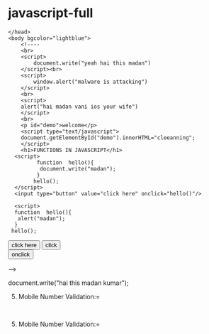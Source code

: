# javascript-full

<!DOCTYPE html>
<html>
    <head>
     <title>javascript syntax</title>
  
    </head>
    <body bgcolor="lightblue">
        <!----
        <br>
        <script>
            document.write("yeah hai this madan")
        </script><br>
        <script>
            window.alert("malware is attacking")
        </script>
        <br>
        <script>
        alert("hai madan vani ios your wife")
        </script>
        <br>
        <p id="demo">welcome</p>
        <script type="text/javascript"> 
        document.getElementById("demo").innerHTML="cleeanning"; 
        </script>
        <h1>FUNCTIONS IN JAVASCRIPT</h1>
      <script>
             function  hello(){
              document.write("madan"); 
             }
            hello();
      </script>
      <input type="button" value="click here" onclick="hello()"/>
     
      <script>
      function  hello(){
       alert("madan"); 
      }
     hello();
</script>
<input type="button" value="click here" onclick="hello()"/>


<script>
    function multiply(number){
     alert(3*2*6);
    }
</script>
   <input type="button" value="click" onclick="multiply()"/>
   <br>
    
<script>
    function madan(number){
        alert(number*number*number);

    }
</script>
<input type="button" value="onclick" onclick="madan(3)"  />


<script>
    function multiply(number){
        return number*number*number; 
    }
</script> 
<script>
    alert(multiply(2))
</script>
-->
<!---
<h1>VARIABLESN IN JAVASCRIPT</h1>

<script>
    var x=20;
    document.write(x);
</script>


    local variable
    
    
    <script>
    function add(){
        var x=2;
       document.write("value of x is "+ x);
      
    } 
    add(); 
</script>    -->

<!---
             
global VARIABLES

<script>
    var x=20;
    function madan(){
        document.write(x)
    }
    madan();
    document.write(x)
</script>
-->


<!-- 
    DATA TYPES ARE 5 TYPES:=
    1.Number Datatype
    2.String Datatype
    3.Boolean Datatype
    4.Regular Datatype
    5.Array

  1.Number Datatype:=

  <script>
    var x=225;
    document.write(x);
  </script>

  1.A.  floating pont(called as number)
    <script>
        var z=23.5;
        document.write(z);
    </script>


2. String Datatype:=
<script>
  var name="madan";
  document.write(name);

</script>

3.Boolean Datatype:=

<script>
    
  var madan=true;
    document.write(madan);
</script>

4.Regular Datatype:= its for adding subtracting multipication division
<script>
    var x=37;
    var y=15;
    var z=252;
    var a=x+y+z;
    document.write(a)
</script>



5.Array:= similar datatype or one or more values stored in data is used by Array datatype

  there are 3 types of arrays:=

  1. By Aray Literal

  2. Array Directly (New Keyboard)

  3. Array Constructor


1. By Aray Literal

<script>
    var friends=["madan" ,"kumar", "parchuri"];
    for(i=0; i<friends.length; i++){
        document.write(friends[i]+"<br>");
    }
</script>

2. Array Directly (New Keyboard):=
<br>
<script>
    var i=0;
    var friendss=new Array();
    friendss[0]="parchurui";
    friendss[1]="madan";
    friendss[2]="kumar";
    friendss[3]="gowd";
    // for printing data we are usings for loop or while loop  currrently we are using while loop
    while(i<friendss.length){
        document.write(friendss[i]+"<br>");
        i++;
    }
</script>

**important in angular*** 
3. Array Constructor:=

<script>
var emply=new Array("parchuri","madan","kumar");
  for(i=0; i<emply.length; i++){
      document.write(emply[i]+"<br>");
  }
</script>
-->

<!---
Objects:= different types of datatype or one or more values stored in data is used by Array datatype

  there are 3 types of Objects(entity):=

  1. By Objects Literal

  2. Objects Directly (New Keyboard)

  3. Objects Constructor

1st Way:=
  <script>
      var fri1={
          srno:100, name:"madan", class:10
      }
      
     document.write(fri1.srno+" "+fri1.name+" "+fri1.class)
  </script>

  2nd Way:=
  <script>
      var emp=new Object();
      emp.id=222;
      emp.name="madan";
      emp.salary=2500;
      document.write(emp.id+" "+emp.name+" "+emp.salary);
  </script>


<script>

    function student(srno,name,address,branch){
      this.srno=srno;
      this.name=name;
      this.address=address;
      this.branch=branch;
    }
    var stu1=new student(10,"madan","ippagunta","mech")
    document.write(stu1.srno+" "+stu1.name+" "+stu1.address+" "+stu1.branch)
</script>
=-->


<!----
how to identify datatypes:=
<script>
  var x=52;
  document.write(typeof(x))
    
</script>

<script>
    var x="20"; // striog data type
    function name(){
     document.write(typeof(x))
    }
    document.write(typeof(x))
    name()
</script>

<script>
    var x=52.2; // number
    document.write(typeof(x))
      
  </script>


<script>
    var x=true;  //boolean data type
    document.write(typeof(x))
      
  </script>

<script>
    var x=52;
    var y=35;  // regular Datatype 
    var z=51;
    var a=x+y+z;
    document.write(typeof(x))
      
  </script>

  this are all datatypes
--->

<!---
 Types of OPERATORS:=

 1. Arithematic Operators ( +, -, *, /, %, ++, -- )

 2. Assignment Operators  ( =, +=, -=, *=, /=, %= )

 3. Comparison/Relational Operators ( ==, !=, <, <=, >, >=)

 4. Bitwise Operators     ( &, |, ^, ~, <<, >>, >>>)

 5. Logical Operators     ( &&, ||, !)

 6. Special operators     ( ?:, ,, delete, in, instanceof, new, typeof, void, yield)
  

   
1. Arithematic Operators:= by using this we can add + or sub - or mult * or division / or percentage %  or (increment operator ==> ++) or (decrement operator ==> --)
<script>
    var x=52;
    var y=10;
    document.write(x+y);
    document.write(x-y);
    document.write(x*y);
    document.write(x/y);
    document.write(x%y);
    // increment operators:=  this is for adding 1+1+1 example 52 means (x++) ok after this again (x++) means 53  52,53 adding one numberb to it
    document.write(x++) // post increment  in this adding one + one 52
    document.write(x++)  // 53
    document.write(++x) // pre  increment  automatic value increase fromm52 to 53 directely
</script

    <script>
        var x=52;
       // decrement operators:=  this is for adding 1-1-1 example 52 means (x--) ok after this again (x--) means 51  50,49 subtracting one numberb to it
       document.write(x--) // post decrement  in this subtracting one - one 52
       document.write(x--)// 51
      //***important subtracting***//
       document.write(--x) // pre  decrement  automatic value decrease fromm52 to 51 directely

    
  </script>
-->
<!--
2.Assignment Operators:= ( =, +=, -=, *=, /=, %= )
var x=50
// (x=24);
// += (x=x+20)
// -= (x=x-20)
// *= (x=x*20)
// /= (x=x/20)
// %= (x=x%10)


<script>
    var x=37;
    document.write(x)
</script><br>

 <script>
     var x=37;
     x+=13;

     document.write(x)
 </script><br>
 
 
 <script>
    var x=37;
    x-=30;
    
    document.write(x)
</script><br>

<script>
    var x=37;
    x*=13;
    
    document.write(x)
</script><br>


<script>
    var x=37;
    x/=13;
    
    document.write(x)
</script><br>


<script>
    var x=37;
    x%=13;
    
    document.write(x)
</script><br>
  this aree called as Assignment Operators

-->
 
  <!----
// CONDITION BASED OPERATORS (3,4,5)

3. Comparison/Relational Operators ( ==, !=, <, <=, >, >=)
 <script>
     var x=20;
     var y=20;
     var z=x+y;
     if(x==y){
         document.write(true);
     }
     else{
       document.write(false);
     }
 </script><br>


<script>
    var x=20;
    var y=20;
    var z=x+y;
    if(x!=y){
        document.write(true);
    }
    else{
      document.write(false);
    }
</script><br>

<script>
    var x=20;
    var y=28;
    var z=x+y;
    if(x<y){
        document.write(true);
    }
    else{
      document.write(false);
    }
</script><br>

<script>
    var x=20;
    var y=20;
    var z=x+y;
    if(x>y){
        document.write(true);
    }
    else{
      document.write(false);
    }
</script><br>

<script>
    var x=20;
    var y=20;
    var z=x+y;
    if(x>=y){
        document.write(true);
    }
    else{
      document.write(false);
    }
</script><br>

<script>
    var x=20;
    var y=20;
    var z=x+y;
    if(x<=y){
        document.write(true);
    }
    else{
      document.write(false);
    }
</script>



4. Bitwise Operators     ( &, |, ^, ~, <<, >>, >>>)
<script>
    var x=25;
    var y=4;
    var z=54;
    if(y>x & y>z){
        document.write("hai this madan");
    }
    else if(x>z & y>z){
        documen.write("hello failure");
    }
    else{
        document.write("haiu");
    }
</script><br>

<script>
var x=25;
var y=455 ;
var z=54;
if(y>x | y>z){
    document.write("hai this madan");
}
else if(x>z | y>z){
    documen.write("hello failure");
}
else{
    document.write("haiu");
}
</script><br>

<script>
    var names="madan";
    var name="kumar";
    var namez="parchuri";
    if(name=="kumar" ^ namez=="parchuri"){
        document.write("hai this mada");
    }
   
    </script><br>




5. Logical Operators     ( &&, ||, !):==

<script>
    var names="madan";
    var name="kumar";        // it checks first if condition and gives answer without checking another if conditiom
    var namez="parchuri";
    if(name=="kumar" && namez=="parchuri"){
        document.write("hai this mada");
    }
   
    </script><br>


<script>
    var names="madan";
    var name="kumar";            // it checks first if condition and gives answer without checking another if conditiom
    var namez="parchuri";
    var namez="parchuri";
    if(name=="kumar" || namez=="parchuri"){
        document.write("hai this mada");
    }
   
    </script><br>

<script>
    var names="madan";
    var name="kumar";
    var namez="parchuri";
    if(name=="kumar" && || namez=="parchuri"){
        document.write("hai this mada");
    }
   
    </script><br>



6. Special operators     ( ?:, ,, delete, in, instanceof, new, typeof, void, yield)
  
-->


<!--
// if-else condition or statement in JAVASCRIPT:==
 <script>
     var x=50;
     if(x>60){
         document.write("x value is greatherthan 10");
     }
     else{
         document.write("you have error")
     }
 </script><br>


// if-else-if condition or statement in JAVASCRIPT:== two or more conditions
<script>
    var marks=50;
    if(marks>60){
        document.write("x value is greatherthan 10");
    }
    else if(marks>45){
        document.write("you got 45")
    }
    else if(marks>25){
     document.write("x is value of madan")   
    }
    else{
        document.write("fail")
    }
</script>
-->

<!--
// Loops in JAVASCRIPT:=
  
they are three types:=

1. for loop

2. while loop

3. do-while loop


1.for loop:=for(){} :== is called syntax
  <script> //in () in this pass paranthesis 
  // using parameters i as 
      for(i=0; i<=5; i++){ //i=0 checks that i<=5 and print "hello" after that it count as one and i++ means(i+1); in then same way again it checks and reverts back as "hello" and i++(i+3); in then same way again it checks and reverts back as "hello" and i++(i+3); in then same way again it checks and reverts back as "hello" and i++(i+4); in then same way again it checks and reverts back as "hello" and i++(i+5); in then same way again it checks and reverts back as "hello" and i++(i+6) here it stops because 6 is greater than 5 so printing "hell will stopped hereo";

  document.write("hello <br>")
      }
  </script>

// tables in javascript using for loop<br>
  <script>
      for(i=1; i<=10; i++){
          document.write(2*i+"<br>"); 
      }
  </script>


<script>
    for(i=1; i<=10; i++){
  document.write("2x" +i+"="+ 2*i+"<br>")
    };
   for(i=1;i<=10; i++){
      document.write("20x"+i+"="+20*i+"<br>")
  }
</script>



2. while loop:= for this using we have to create variable
<script>
    var i=20;
    while(i<=50){
        document.write(i+'<br>')
        i=i+2; //or i++;
    }
</script>

3. do-while loop:=
<script>
    var i=20;
    do{
        document.write(i+"<br>");
        i=i+2;// or i++
    }
    while(i<=50);
</script><br>

<script>
    var i=51;  // in this you can show if condition is not satisified then it shows starting variable i=51; as 51in browser
    do{
        document.write(i+"<br>");
        i=i+2;// or i++
    }
    while(i<=50);
</script>

-->


<!--
//Switch conditon or Statement in JAVASCRIPT::=
<script>
    var marks=45;
   switch(true){
       case marks>90 : result="A Grade";
        break;
       case marks>75 : result="B Grade";
       break;
       case marks>60 : result="C Grade";
       break; 
       case marks>60 : result="C Grade";
       break; 
       case marks>50 : result="C Grade";
       break; 
       default : result="fail";
    
   }
   document.write(result);

</script>

-->
<!---
To Display Date and Time object in JAVASCRIPT:=
<script>
var today=new Date();
document.write(today)

</script>

//only Date year month seperately
<script>
var today=new Date();
var day=today.getDate();
var month=today.getMonth()+1;
var year=today.getFullYear();
document.write(day+"/"+month+"/"+year)
</script>;

//to call hours:=
<script>
    var today=new Date();
    var time=today.getHours();
    var mints=today.getMinutes();
    var sec=today.getSeconds();
    document.write(time+":"+mints+":"+sec)
</script>

//how to display present running time without refreshing broswer:=
<h1 id="madan"></h1>
<script>
function getTime(){
    var today=new Date();
    var h=today.getHours();
    var m=today.getMinutes();
    var s=today.getSeconds();
    document.getElementById("madan").innerHTML=h+":"+m+":"+s //by calling innerHTML we canm call correct time by calling it id usung html cocept
    setInterval("getTime()",1000);
        

}
getTime();
</script>
--->
<!----
strings objects in JAVASCRIPT:=
<script>
    var x="madan";  // its called concatnation method
    var y="hai ";
    document.write(y+" "+x)
</script>

<script>
    var x=new String("parchuri madan"); //to display words in letter as mention in number
    document.write(x.charAt(3));
    document.write(x.indexOf("madan")); // to identify position of word as number
    document.write(x.toLowerCase());// to print words in lower case
    document.write(x.toUpperCase()); // to print words in upper case
    document.write(x.slice(2,6));// to show words in between 2,6
</script>
--->
<!----
Maths objects in JAVASCRIPT:=
<script>
    var x=25;
    var y=35;
    document.write(Math.sqrt(x));//to find square root
   document.write(Math.random());// to find random numbers
   document.write(Math.pow(2,6));// to display power
   document.write(Math.abs(x));// to display absolute number
   
   </script>
   //to show round numbers for 4.5 as 5
   <script>
       var x=15.5;
       document.write(Math.floor(x));// floor method
       document.write(Math.ceil(x));// to display 1 to right side of point(.)
       document.write(Math.round(x));// to display round figure as 16 if its above (.5) if its below then (0.4) then it shows 15 only

   </script>
--->

<!----
//Browser object model (BOM):=

there are 6 types:=

1.  window object (alert,confirm,prompt,open,close,size,interval,timeout)

2. history object(back,forward)

3. Navigator Object (appName,appVersion,appCodeName,cookieEnabled,usreAgent,language,platform,product,javaEnabled)

4. Screen Object (width,height,colorDepth & pixelDepth)

5. Location Object (href, hostname, pathname, protocol(http.https), assign)

6. Cookies


1. window object (alert,confirm,prompt,open,close,size,interval,timeout):=
<script>
    window.alert("hello")
</script>
<script>
window.confirm("you are having error and virous")
</script>
<script>

 var    x=window.prompt("who are you?");
 document.write(x);// to display name which is written in box
</script>
<script>
    open("http://www.google.com")// to open google
</script>
<center>
<script>
    function google(){
        open("http://www.google.com");
    }
</script>
    <input type="button" value="gooogle"
      onclick="google()"/>
</center>


    <script>
        close();// to close browser
    </script>

<script>//size:=
    var w=window.innerWidth;// to didplay broswer width and height
    var h=window.innerHeight;
    document.write(w+" "+h)
</script>
//note:= you can use 1000 or mor if you required
<script>
    function myFunction(){
        alert("hello");

    }
    setInterval(myFunction,1000) //1000=1sec
</script>

<script>
    function myfunction(){
        alert("you are time is over");// to show message only its dnt repeat process

    }
    setTimeout(myfunction,1000);
</script>

\\end of window object


2. history object(back,forward):=//to display history of the browser

<script>
 function goback(){
    history.back();
 }   

</script>
<input type="button" value="back"  onclick="goback();" />

<script>
function gofor(){
    history.forward();
}
</script>
<input type="button" value="forward" onclick="gofor()" />


3.Navigator object (appName,appVersion,appCodeName,cookieEnabled,usreAgent,language,platform,product,javaEnabled):=
<script>
    document.write(navigator.appName);
</script>
<script>
    document.write(navigator.appVersion);
</script>
<script>
    document.write(navigator.appCodeName);
</script>
<script>
    document.write(navigator.cookieEnabled);
</script>
<script>
    document.write(navigator.userAgent)
</script>
<script>
    document.write(navigator.language)
</script>
<script>
    document.write(navigator.platform)
</script>
<script>
    document.write(navigator.product)
</script>
<script>
    document.write(navigator.javaEnabled())// javaEnabled is method
</script>


4. Screen object   (width,height,colorDepth & pixelDepth):=
//Width:=
<script>
    document.write(screen.width+"<br>");
    var w=window.innerWidth;
    document.write(w)
</script>

//Height:=
<script>
    document.write(screen.height+"<br>");
    var w=window.innerHeight;
    document.write(w)
</script>

//Color-depth:=
<script>
    document.write(screen.colorDepth);// instead of colorDepth we can also use pixelDepth

</script>



5.Location Object (href, hostname, pathname, protocol(http.https), assign):=

<script>
    document.write(location.href);
</script>

<script>
    document.write(location.hostname);
</script>

<script>
    document.write(location.pathname); 
</script>

<script>
    document.write(location.protocol); // there are two types of protocols:=
                                       //they are:=
                                             //    1. http
                                             //    2. https(secure)
</script>

<script>
    document.write(location.assign("http://www.google.com"));// assign() is a method from one website to another website
</script>


6.Cookies :=

--->

<!----
DOM (Document Object Model):=
                
                 With the help of DOM we can add dynamic xontent to our web page. Update the content, structure & style 
3 Methods

they are:=

1. write();

2. getElementById();

3.getElementByName();

1. write():=
<script>
    document.write("hello");
</script>

2. getElementById():=
<script>
    function getcube(){
        var num=document.getElementById("number").value;
        alert("this is cube"+num*num*num);
    }
</script>
  <form>
      Enter NUm: <input type="text" id="number">\
      <br/>
      <input type="button" value="Find cube" onclick="getcube()" />
  </form> 


3.getElementByName:=

<script>
    function printvalue(){
        var name1=document.form1.username.value;
        alert("welcome"+name1)
      
    }
</script>
  <form name="form1">
      Enter Name: <input type="text" name="username" >\
      <br/>
      <input type="button" value="print" onclick="printvalue()" />
  </form> 

DOM Properties:=

there are 3 types of properties:=

1. Changing Content

2. Changing Value

3. Changing Style


1. Changing Content:=

<p id="p1">Hello madan kumar</p>

<script>
  document.getElementById("p1").innerHTML="hai this madan kumar"
</script>

2. Changing Value:=

<img id="myimage" src="C:\Users\LEGION\OneDrive\Pictures\teddy bear.jpg">

<script>
  document.getElementById("myimage").src="C:\Users\LEGION\OneDrive\Desktop\unnamed.jpg";
</script>


3.Changing style:=

<p id="p2">Hello parchiri madan kumar</p>
<script>
    document.getElementById("p2").style.color="yellow";// changing color.
</script>
-->
        

        
  document.write("hai this madan kumar");


<!----
        <br>
        <script>
            document.write("yeah hai this madan")
        </script><br>
        <script>
            window.alert("malware is attacking")
        </script>
        <br>
        <script>
        alert("hai madan vani ios your wife")
        </script>
        <br>
        <p id="demo">welcome</p>
        <script type="text/javascript"> 
        document.getElementById("demo").innerHTML="cleeanning"; 
        </script>
        <h1>FUNCTIONS IN JAVASCRIPT</h1>
      <script>
             function  hello(){
              document.write("madan"); 
             }
            hello();
      </script>
      <input type="button" value="click here" onclick="hello()"/>
     
      <script>
      function  hello(){
       alert("madan"); 
      }
     hello();
</script>
<input type="button" value="click here" onclick="hello()"/>


<script>
    function multiply(number){
     alert(3*2*6);
    }
</script>
   <input type="button" value="click" onclick="multiply()"/>
   <br>
    
<script>
    function madan(number){
        alert(number*number*number);

    }
</script>
<input type="button" value="onclick" onclick="madan(3)"  />


<script>
    function multiply(number){
        return number*number*number; 
    }
</script> 
<script>
    alert(multiply(2))
</script>
-->
<!---
<h1>VARIABLESN IN JAVASCRIPT</h1>

<script>
    var x=20;
    document.write(x);
</script>


    local variable
    
    
    <script>
    function add(){
        var x=2;
       document.write("value of x is "+ x);
      
    } 
    add(); 
</script>    -->

<!---
             
global VARIABLES

<script>
    var x=20;
    function madan(){
        document.write(x)
    }
    madan();
    document.write(x)
</script>
-->


<!-- 
    DATA TYPES ARE 5 TYPES:=
    1.Number Datatype
    2.String Datatype
    3.Boolean Datatype
    4.Regular Datatype
    5.Array

  1.Number Datatype:=

  <script>
    var x=225;
    document.write(x);
  </script>

  1.A.  floating pont(called as number)
    <script>
        var z=23.5;
        document.write(z);
    </script>


2. String Datatype:=
<script>
  var name="madan";
  document.write(name);

</script>

3.Boolean Datatype:=

<script>
    
  var madan=true;
    document.write(madan);
</script>

4.Regular Datatype:= its for adding subtracting multipication division
<script>
    var x=37;
    var y=15;
    var z=252;
    var a=x+y+z;
    document.write(a)
</script>



5.Array:= similar datatype or one or more values stored in data is used by Array datatype

  there are 3 types of arrays:=

  1. By Aray Literal

  2. Array Directly (New Keyboard)

  3. Array Constructor


1. By Aray Literal

<script>
    var friends=["madan" ,"kumar", "parchuri"];
    for(i=0; i<friends.length; i++){
        document.write(friends[i]+"<br>");
    }
</script>

2. Array Directly (New Keyboard):=
<br>
<script>
    var i=0;
    var friendss=new Array();
    friendss[0]="parchurui";
    friendss[1]="madan";
    friendss[2]="kumar";
    friendss[3]="gowd";
    // for printing data we are usings for loop or while loop  currrently we are using while loop
    while(i<friendss.length){
        document.write(friendss[i]+"<br>");
        i++;
    }
</script>

**important in angular*** 
3. Array Constructor:=

<script>
var emply=new Array("parchuri","madan","kumar");
  for(i=0; i<emply.length; i++){
      document.write(emply[i]+"<br>");
  }
</script>
-->

<!---
Objects:= different types of datatype or one or more values stored in data is used by Array datatype

  there are 3 types of Objects(entity):=

  1. By Objects Literal

  2. Objects Directly (New Keyboard)

  3. Objects Constructor

1st Way:=
  <script>
      var fri1={
          srno:100, name:"madan", class:10
      }
      
     document.write(fri1.srno+" "+fri1.name+" "+fri1.class)
  </script>

  2nd Way:=
  <script>
      var emp=new Object();
      emp.id=222;
      emp.name="madan";
      emp.salary=2500;
      document.write(emp.id+" "+emp.name+" "+emp.salary);
  </script>


<script>

    function student(srno,name,address,branch){
      this.srno=srno;
      this.name=name;
      this.address=address;
      this.branch=branch;
    }
    var stu1=new student(10,"madan","ippagunta","mech")
    document.write(stu1.srno+" "+stu1.name+" "+stu1.address+" "+stu1.branch)
</script>
=-->


<!----
how to identify datatypes:=
<script>
  var x=52;
  document.write(typeof(x))
    
</script>

<script>
    var x="20"; // striog data type
    function name(){
     document.write(typeof(x))
    }
    document.write(typeof(x))
    name()
</script>

<script>
    var x=52.2; // number
    document.write(typeof(x))
      
  </script>


<script>
    var x=true;  //boolean data type
    document.write(typeof(x))
      
  </script>

<script>
    var x=52;
    var y=35;  // regular Datatype 
    var z=51;
    var a=x+y+z;
    document.write(typeof(x))
      
  </script>

  this are all datatypes
--->

<!---
 Types of OPERATORS:=

 1. Arithematic Operators ( +, -, *, /, %, ++, -- )

 2. Assignment Operators  ( =, +=, -=, *=, /=, %= )

 3. Comparison/Relational Operators ( ==, !=, <, <=, >, >=)

 4. Bitwise Operators     ( &, |, ^, ~, <<, >>, >>>)

 5. Logical Operators     ( &&, ||, !)

 6. Special operators     ( ?:, ,, delete, in, instanceof, new, typeof, void, yield)
  

   
1. Arithematic Operators:= by using this we can add + or sub - or mult * or division / or percentage %  or (increment operator ==> ++) or (decrement operator ==> --)
<script>
    var x=52;
    var y=10;
    document.write(x+y);
    document.write(x-y);
    document.write(x*y);
    document.write(x/y);
    document.write(x%y);
    // increment operators:=  this is for adding 1+1+1 example 52 means (x++) ok after this again (x++) means 53  52,53 adding one numberb to it
    document.write(x++) // post increment  in this adding one + one 52
    document.write(x++)  // 53
    document.write(++x) // pre  increment  automatic value increase fromm52 to 53 directely
</script

    <script>
        var x=52;
       // decrement operators:=  this is for adding 1-1-1 example 52 means (x--) ok after this again (x--) means 51  50,49 subtracting one numberb to it
       document.write(x--) // post decrement  in this subtracting one - one 52
       document.write(x--)// 51
      //***important subtracting***//
       document.write(--x) // pre  decrement  automatic value decrease fromm52 to 51 directely

    
  </script>
-->
<!--
2.Assignment Operators:= ( =, +=, -=, *=, /=, %= )
var x=50
// (x=24);
// += (x=x+20)
// -= (x=x-20)
// *= (x=x*20)
// /= (x=x/20)
// %= (x=x%10)


<script>
    var x=37;
    document.write(x)
</script><br>

 <script>
     var x=37;
     x+=13;

     document.write(x)
 </script><br>
 
 
 <script>
    var x=37;
    x-=30;
    
    document.write(x)
</script><br>

<script>
    var x=37;
    x*=13;
    
    document.write(x)
</script><br>


<script>
    var x=37;
    x/=13;
    
    document.write(x)
</script><br>


<script>
    var x=37;
    x%=13;
    
    document.write(x)
</script><br>
  this aree called as Assignment Operators

-->
 
  <!----
// CONDITION BASED OPERATORS (3,4,5)

3. Comparison/Relational Operators ( ==, !=, <, <=, >, >=)
 <script>
     var x=20;
     var y=20;
     var z=x+y;
     if(x==y){
         document.write(true);
     }
     else{
       document.write(false);
     }
 </script><br>


<script>
    var x=20;
    var y=20;
    var z=x+y;
    if(x!=y){
        document.write(true);
    }
    else{
      document.write(false);
    }
</script><br>

<script>
    var x=20;
    var y=28;
    var z=x+y;
    if(x<y){
        document.write(true);
    }
    else{
      document.write(false);
    }
</script><br>

<script>
    var x=20;
    var y=20;
    var z=x+y;
    if(x>y){
        document.write(true);
    }
    else{
      document.write(false);
    }
</script><br>

<script>
    var x=20;
    var y=20;
    var z=x+y;
    if(x>=y){
        document.write(true);
    }
    else{
      document.write(false);
    }
</script><br>

<script>
    var x=20;
    var y=20;
    var z=x+y;
    if(x<=y){
        document.write(true);
    }
    else{
      document.write(false);
    }
</script>



4. Bitwise Operators     ( &, |, ^, ~, <<, >>, >>>)
<script>
    var x=25;
    var y=4;
    var z=54;
    if(y>x & y>z){
        document.write("hai this madan");
    }
    else if(x>z & y>z){
        documen.write("hello failure");
    }
    else{
        document.write("haiu");
    }
</script><br>

<script>
var x=25;
var y=455 ;
var z=54;
if(y>x | y>z){
    document.write("hai this madan");
}
else if(x>z | y>z){
    documen.write("hello failure");
}
else{
    document.write("haiu");
}
</script><br>

<script>
    var names="madan";
    var name="kumar";
    var namez="parchuri";
    if(name=="kumar" ^ namez=="parchuri"){
        document.write("hai this mada");
    }
   
    </script><br>




5. Logical Operators     ( &&, ||, !):==

<script>
    var names="madan";
    var name="kumar";        // it checks first if condition and gives answer without checking another if conditiom
    var namez="parchuri";
    if(name=="kumar" && namez=="parchuri"){
        document.write("hai this mada");
    }
   
    </script><br>


<script>
    var names="madan";
    var name="kumar";            // it checks first if condition and gives answer without checking another if conditiom
    var namez="parchuri";
    var namez="parchuri";
    if(name=="kumar" || namez=="parchuri"){
        document.write("hai this mada");
    }
   
    </script><br>

<script>
    var names="madan";
    var name="kumar";
    var namez="parchuri";
    if(name=="kumar" && || namez=="parchuri"){
        document.write("hai this mada");
    }
   
    </script><br>



6. Special operators     ( ?:, ,, delete, in, instanceof, new, typeof, void, yield)
  
-->


<!--
// if-else condition or statement in JAVASCRIPT:==
 <script>
     var x=50;
     if(x>60){
         document.write("x value is greatherthan 10");
     }
     else{
         document.write("you have error")
     }
 </script><br>


// if-else-if condition or statement in JAVASCRIPT:== two or more conditions
<script>
    var marks=50;
    if(marks>60){
        document.write("x value is greatherthan 10");
    }
    else if(marks>45){
        document.write("you got 45")
    }
    else if(marks>25){
     document.write("x is value of madan")   
    }
    else{
        document.write("fail")
    }
</script>
-->

<!--
// Loops in JAVASCRIPT:=
  
they are three types:=

1. for loop

2. while loop

3. do-while loop


1.for loop:=for(){} :== is called syntax
  <script> //in () in this pass paranthesis 
  // using parameters i as 
      for(i=0; i<=5; i++){ //i=0 checks that i<=5 and print "hello" after that it count as one and i++ means(i+1); in then same way again it checks and reverts back as "hello" and i++(i+3); in then same way again it checks and reverts back as "hello" and i++(i+3); in then same way again it checks and reverts back as "hello" and i++(i+4); in then same way again it checks and reverts back as "hello" and i++(i+5); in then same way again it checks and reverts back as "hello" and i++(i+6) here it stops because 6 is greater than 5 so printing "hell will stopped hereo";

  document.write("hello <br>")
      }
  </script>

// tables in javascript using for loop<br>
  <script>
      for(i=1; i<=10; i++){
          document.write(2*i+"<br>"); 
      }
  </script>


<script>
    for(i=1; i<=10; i++){
  document.write("2x" +i+"="+ 2*i+"<br>")
    };
   for(i=1;i<=10; i++){
      document.write("20x"+i+"="+20*i+"<br>")
  }
</script>



2. while loop:= for this using we have to create variable
<script>
    var i=20;
    while(i<=50){
        document.write(i+'<br>')
        i=i+2; //or i++;
    }
</script>

3. do-while loop:=
<script>
    var i=20;
    do{
        document.write(i+"<br>");
        i=i+2;// or i++
    }
    while(i<=50);
</script><br>

<script>
    var i=51;  // in this you can show if condition is not satisified then it shows starting variable i=51; as 51in browser
    do{
        document.write(i+"<br>");
        i=i+2;// or i++
    }
    while(i<=50);
</script>

-->


<!--
//Switch conditon or Statement in JAVASCRIPT::=
<script>
    var marks=45;
   switch(true){
       case marks>90 : result="A Grade";
        break;
       case marks>75 : result="B Grade";
       break;
       case marks>60 : result="C Grade";
       break; 
       case marks>60 : result="C Grade";
       break; 
       case marks>50 : result="C Grade";
       break; 
       default : result="fail";
    
   }
   document.write(result);

</script>

-->
<!---
To Display Date and Time object in JAVASCRIPT:=
<script>
var today=new Date();
document.write(today)

</script>

//only Date year month seperately
<script>
var today=new Date();
var day=today.getDate();
var month=today.getMonth()+1;
var year=today.getFullYear();
document.write(day+"/"+month+"/"+year)
</script>;

//to call hours:=
<script>
    var today=new Date();
    var time=today.getHours();
    var mints=today.getMinutes();
    var sec=today.getSeconds();
    document.write(time+":"+mints+":"+sec)
</script>

//how to display present running time without refreshing broswer:=
<h1 id="madan"></h1>
<script>
function getTime(){
    var today=new Date();
    var h=today.getHours();
    var m=today.getMinutes();
    var s=today.getSeconds();
    document.getElementById("madan").innerHTML=h+":"+m+":"+s //by calling innerHTML we canm call correct time by calling it id usung html cocept
    setInterval("getTime()",1000);
        

}
getTime();
</script>
--->
<!----
strings objects in JAVASCRIPT:=
<script>
    var x="madan";  // its called concatnation method
    var y="hai ";
    document.write(y+" "+x)
</script>

<script>
    var x=new String("parchuri madan"); //to display words in letter as mention in number
    document.write(x.charAt(3));
    document.write(x.indexOf("madan")); // to identify position of word as number
    document.write(x.toLowerCase());// to print words in lower case
    document.write(x.toUpperCase()); // to print words in upper case
    document.write(x.slice(2,6));// to show words in between 2,6
</script>
--->
<!----
Maths objects in JAVASCRIPT:=
<script>
    var x=25;
    var y=35;
    document.write(Math.sqrt(x));//to find square root
   document.write(Math.random());// to find random numbers
   document.write(Math.pow(2,6));// to display power
   document.write(Math.abs(x));// to display absolute number
   
   </script>
   //to show round numbers for 4.5 as 5
   <script>
       var x=15.5;
       document.write(Math.floor(x));// floor method
       document.write(Math.ceil(x));// to display 1 to right side of point(.)
       document.write(Math.round(x));// to display round figure as 16 if its above (.5) if its below then (0.4) then it shows 15 only

   </script>
--->

<!----
//Browser object model (BOM):=

there are 6 types:=

1.  window object (alert,confirm,prompt,open,close,size,interval,timeout)

2. history object(back,forward)

3. Navigator Object (appName,appVersion,appCodeName,cookieEnabled,usreAgent,language,platform,product,javaEnabled)

4. Screen Object (width,height,colorDepth & pixelDepth)

5. Location Object (href, hostname, pathname, protocol(http.https), assign)

6. Cookies


1. window object (alert,confirm,prompt,open,close,size,interval,timeout):=
<script>
    window.alert("hello")
</script>
<script>
window.confirm("you are having error and virous")
</script>
<script>

 var    x=window.prompt("who are you?");
 document.write(x);// to display name which is written in box
</script>
<script>
    open("http://www.google.com")// to open google
</script>
<center>
<script>
    function google(){
        open("http://www.google.com");
    }
</script>
    <input type="button" value="gooogle"
      onclick="google()"/>
</center>


    <script>
        close();// to close browser
    </script>

<script>//size:=
    var w=window.innerWidth;// to didplay broswer width and height
    var h=window.innerHeight;
    document.write(w+" "+h)
</script>
//note:= you can use 1000 or mor if you required
<script>
    function myFunction(){
        alert("hello");

    }
    setInterval(myFunction,1000) //1000=1sec
</script>

<script>
    function myfunction(){
        alert("you are time is over");// to show message only its dnt repeat process

    }
    setTimeout(myfunction,1000);
</script>

\\end of window object


2. history object(back,forward):=//to display history of the browser

<script>
 function goback(){
    history.back();
 }   

</script>
<input type="button" value="back"  onclick="goback();" />

<script>
function gofor(){
    history.forward();
}
</script>
<input type="button" value="forward" onclick="gofor()" />


3.Navigator object (appName,appVersion,appCodeName,cookieEnabled,usreAgent,language,platform,product,javaEnabled):=
<script>
    document.write(navigator.appName);
</script>
<script>
    document.write(navigator.appVersion);
</script>
<script>
    document.write(navigator.appCodeName);
</script>
<script>
    document.write(navigator.cookieEnabled);
</script>
<script>
    document.write(navigator.userAgent)
</script>
<script>
    document.write(navigator.language)
</script>
<script>
    document.write(navigator.platform)
</script>
<script>
    document.write(navigator.product)
</script>
<script>
    document.write(navigator.javaEnabled())// javaEnabled is method
</script>


4. Screen object   (width,height,colorDepth & pixelDepth):=
//Width:=
<script>
    document.write(screen.width+"<br>");
    var w=window.innerWidth;
    document.write(w)
</script>

//Height:=
<script>
    document.write(screen.height+"<br>");
    var w=window.innerHeight;
    document.write(w)
</script>

//Color-depth:=
<script>
    document.write(screen.colorDepth);// instead of colorDepth we can also use pixelDepth

</script>



5.Location Object (href, hostname, pathname, protocol(http.https), assign):=

<script>
    document.write(location.href);
</script>

<script>
    document.write(location.hostname);
</script>

<script>
    document.write(location.pathname); 
</script>

<script>
    document.write(location.protocol); // there are two types of protocols:=
                                       //they are:=
                                             //    1. http
                                             //    2. https(secure)
</script>

<script>
    document.write(location.assign("http://www.google.com"));// assign() is a method from one website to another website
</script>


6.Cookies :=

--->

<!----
DOM (Document Object Model):=
                
                 With the help of DOM we can add dynamic xontent to our web page. Update the content, structure & style 
3 Methods

they are:=

1. write();

2. getElementById();

3.getElementByName();

1. write():=
<script>
    document.write("hello");
</script>

2. getElementById():=
<script>
    function getcube(){
        var num=document.getElementById("number").value;
        alert("this is cube"+num*num*num);
    }
</script>
  <form>
      Enter NUm: <input type="text" id="number">\
      <br/>
      <input type="button" value="Find cube" onclick="getcube()" />
  </form> 


3.getElementByName:=

<script>
    function printvalue(){
        var name1=document.form1.username.value;
        alert("welcome"+name1)
      
    }
</script>
  <form name="form1">
      Enter Name: <input type="text" name="username" >\
      <br/>
      <input type="button" value="print" onclick="printvalue()" />
  </form> 

DOM Properties:=

there are 3 types of properties:=

1. Changing Content

2. Changing Value

3. Changing Style


1. Changing Content:=

<p id="p1">Hello madan kumar</p>

<script>
  document.getElementById("p1").innerHTML="hai this madan kumar"
</script>

2. Changing Value:=

<img id="myimage" src="C:\Users\LEGION\OneDrive\Pictures\teddy bear.jpg">

<script>
  document.getElementById("myimage").src="C:\Users\LEGION\OneDrive\Desktop\unnamed.jpg";
</script>


3.Changing style:=

<p id="p2">Hello parchiri madan kumar</p>
<script>
    document.getElementById("p2").style.color="yellow";// changing color.
</script>
--></img>




<!--
**cookies in JAVASCRIPT***:=
 
they are 6 parts of a cookie:=

 they are:=

1. Name
            >-- Required  (this 2 are required)
2. Value

3. Expires
                 \/
4. Path
             >---- Optional  (this 4 are set as Optional)
5. Domain
                 /\       
6. Security

-

            how to create cookies:=
  
 document.cookie="username=Madan";
 document.cookie="username=Madan:
 expires=Wed,2 April 2022 9:52:00 UTC";
 
 
             Reading Cookies:=
             
var x- document.cookie;



<script>
  function setCookie(cname,cvalue,exdays){
      var d = new Date();
      d.setTime(d.getTime() + (exdays*24*60*60*1000));
      var expires = "expires=" + d.toGMTString();
      document.cookie = cname + " = "+ cvalue+" ; "+ expires + ";path=/";
  }

  function getCookie(cname){
      var name=cname + "=";
      var decodedCookie = decodeURIComponent(document.cookie);
      var ca = decodedCookie.split(';');
      for(var i = 0; i < ca.length; i++){
          var c = ca[i];
          while (c.charAt(0) == ' '){
              c = c.substring(1);
          }
          if (c.indexOf(name) == 0){
              return c.substring(name.length, ca.length);
          }
         
      }
      return " ";
  } 
  
  function checkCookie(){
        var user=getCookie("username");
        if (user != "" ){
            alert("welcome again"+ user);
        } else{
            user = prompt("Please enter your name:","");
            if (user != "" && user != null){
                setCookie("username",user,30);
            }
        }
    }

    //to call cookie we have to call   onload="checkCookie()"
</script> 


    onload ="checkCookie()">
 
--->


<!---
 Events in JAVASCRIPT:=

 there are 4 types of events:=

  1. onclick       \/

  2. ondblclick >---    these four are one catageory 

  3. onmouseover >---   
  
  4. onmouseout     /\

  
  
  5. onfocus         \/

  6. onblur      >----  these  three are one catageory   

  7. onchange         /\


  8. onload        \/

  9. onsubmit  >----  these three are one catageroy
 
  10. onreset      /\


1. onclick:=  


<h1 id="p1">hai this madan</h1>

<input type="button" onclick="event1()" value="click here"/>
  

<script>
    function event1(){
        document.getElementById("p1").innerHTML="hai this madan kumar parchuri"
    }
</script>

2. ondblclick:=
     
<h1 id="p1">hai this madan</h1>

<input type="button" ondblclick="event1()" value="click here"/>
  

<script>
    function event1(){
        document.getElementById("p1").innerHTML="hai this madan kumar parchuri"
    }
</script>

3. onmouseover:=

<h1 id="p1">hai this madan</h1>

<input type="button" onmouseover="event1()" value="click here"/>
  

<script>
    function event1(){
        document.getElementById("p1").innerHTML="hai this madan kumar parchuri"
    }
</script>

4. onmouseout:=

<h1 id="p1">hai this madan</h1>

<input type="button" onmouseout="event1()" value="click here"/>
  

<script>
    function event1(){
        document.getElementById("p1").innerHTML="hai this madan kumar parchuri"
    }
</script>


5. onfocus:=
   
   <h1 id="p1"></h1>

   <input type="text" onfocus="event1()" />

   <script>
       function event1(){
           document.getElementById("p1").innerHTML="yore almost near to the project"

       }
   </script>


6. onblur:=

 
<h1 id="p1"></h1>

<input type="text" onblur="event1()" />

<script>
    function event1(){
        document.getElementById("p1").innerHTML="yore almost near to the project"

    }
</script>


7. onchange:=

 
<h1 id="p1"></h1>

<input type="text" onchange="event1()" />

<script>
    function event1(){
        document.getElementById("p1").innerHTML="yore almost near to the project"

    }
</script>
        

8. onload:=

  
<h1 id="p1"></h1>

<input type="text" onload="event1()"  />

<script>
    function event1(){
        document.getElementById("p1").innerHTML=Date(); // you can date also after refreshing
        
    }
</script>

9. onsubmit:=


<h1 id="p1"></h1>
<form onsubmit="event1()">
    <input type="text"  name="name"  />
    <input type="submit" value="submit"  />
</form>

<script>
    function event1(){
        document.getElementById("p1").innerHTML="hai this madan"; // you can date also after refreshing
        
    }
</script>

10. onreset:=

<h1 id="p1"></h1>
<form onreset="event1()">
    <input type="text"  name="name"  />
    <input type="submit" value="submit"  />
    <input type="reset" value="reset" />
</form>

<script>
    function event1(){
        document.getElementById("p1").innerHTML="all values are clear"; // you can date also after refreshing
        
    }
</script>

--->
  
<!----
 //important   

*******Form validation***** :=

 1. Password validation

 2. Name Validation 

 3. Email validation

 4. Date Validation

 5. Mobile Number Validation


 
 1. Password validation:=
<center>
 <form  name="myform" method="post" onsubmit="return  validpassword()" action="Untitled-1.js">// action is used fro retriving to another site uif condition is true
<br><br>
password:<input type="password" name="pass1" >
<br><br>
confirm password:<input type="password" name="pass2">
<br><br>
<input type="submit" value="check">
</form>
<script>
    function validpassword(){
     var password=document.myform.pass1.value;
     var cpassword=document.myform.pass2.value;
     
     if(password.length<6){
         alert("password must contain 6 characters");
         return false;
     }
     
     if(password==cpassword){
         return true;
     }else{
         alert("password and confirm password must be same");
         return false;
     }
     
    }
</script>
</center>


 
 2. Name Validation:=
    
 <center>
    <form  name="myform" method="post" onsubmit="return  validname()" action="Untitled-1.js">// action is used fro retriving to another site uif condition is true
        <br><br>
        first name:<input type="text" name="name1" pattern="[a-zA-Z 0-9 ]{2,15}" title="name must have only letters and numbers"
         >
        <br><br>
       
        <input type="submit" value="check">
        </form>
 
        <script>
            function validname(){
                var name=document.myform.name1.value;
                

                if(name=="null" || name==""){
                    alert("please provide your name");
                return false;
                }
            }
        </script>
</center>




 3. Email validation:=
 
<center>
    <form  name="myform" method="post" onsubmit="return  validateemail()" action="Untitled-1.js">// action is used fro retriving to another site uif condition is true
        <br><br>
       Enter Your MaiiId:<input type="email" name="email1" required>
      <br><br>
      <input type="submit" value="Validate">
    </form>
    <script>
        function validateemail(){
            var email2=document.myform.email1.value;
            var  atposition=email2.indexOf("@");// we are indixing method
            var dotposition=email2.lastIndexOf(".");
         
             if(atposition<1 || dotposition<atposition+2 || dotposition+2>=email2.length){
                       
                alert("please enter valid email");
                return false;
             }
  
        }
    </script> 

</center>



 4. Date Validation(current date):=
 
 <center>
    <form  name="myform" method="post" onsubmit="return  validdate()" action="Untitled-1.js">// action is used fro retriving to another site uif condition is true
        <br><br>
       Enter your DOB:<input type="date" name="date1" required>
      <br><br>
      <input type="submit" value="Validate">
    </form>
    <script>
   function validdate(){
       var curdate=new Date();
       var dob2=new Date(document.myform.date1.value);
      
        if(dob2>curdate){
            alert("please provide your DOB");
            return false;
        }
   
    }
    </script>

 </center>
--->

 5. Mobile Number Validation:=


 <!---
  <form  name="myform" method="post" onsubmit="return  validnumber()" action="Untitled-1.js">// action is used fro retriving to another site uif condition is true
        <br><br>
       Enter Your MobileNUmber:<input type="number" name="mobile1" required>
      <br><br>
      <input type="submit" value="submit">
    </form>
    
    <script>
        function validnumber(){
            var  mobile2=document.myform.mobile1.value;

            if(mobile2.length==10){
                return true;
            }else{
                alert("enter 10 digit valid number");
                return false;
            }
        
        }
    </script>
    
                         or  // its for condition

     <form  name="myform" method="post" onsubmit="return  validnumber()" action="Untitled-1.js">// action is used fro retriving to another site if condition is true
        <br><br>
       Enter Your MobileNUmber with in a range of 5 to 15:<input type="number" name="mobile1" required>
      <br><br>
      <input type="submit" value="submit">
    </form>
    <script>
        function validnumber(){
            var  mobile2=document.myform.mobile1.value;

        if(mobile2<5 || mobile2>15){
          alert("Enter value with in a range");
          return false;
        }
        
        }
    </script>

--></br>      
        



<!--
**cookies in JAVASCRIPT***:=
 
they are 6 parts of a cookie:=

 they are:=

1. Name
            >-- Required  (this 2 are required)
2. Value

3. Expires
                 \/
4. Path
             >---- Optional  (this 4 are set as Optional)
5. Domain
                 /\       
6. Security

-

            how to create cookies:=
  
 document.cookie="username=Madan";
 document.cookie="username=Madan:
 expires=Wed,2 April 2022 9:52:00 UTC";
 
 
             Reading Cookies:=
             
var x- document.cookie;



<script>
  function setCookie(cname,cvalue,exdays){
      var d = new Date();
      d.setTime(d.getTime() + (exdays*24*60*60*1000));
      var expires = "expires=" + d.toGMTString();
      document.cookie = cname + " = "+ cvalue+" ; "+ expires + ";path=/";
  }

  function getCookie(cname){
      var name=cname + "=";
      var decodedCookie = decodeURIComponent(document.cookie);
      var ca = decodedCookie.split(';');
      for(var i = 0; i < ca.length; i++){
          var c = ca[i];
          while (c.charAt(0) == ' '){
              c = c.substring(1);
          }
          if (c.indexOf(name) == 0){
              return c.substring(name.length, ca.length);
          }
         
      }
      return " ";
  } 
  
  function checkCookie(){
        var user=getCookie("username");
        if (user != "" ){
            alert("welcome again"+ user);
        } else{
            user = prompt("Please enter your name:","");
            if (user != "" && user != null){
                setCookie("username",user,30);
            }
        }
    }

    //to call cookie we have to call   onload="checkCookie()"
</script> 


    onload ="checkCookie()">
 
--->


<!---
 Events in JAVASCRIPT:=

 there are 4 types of events:=

  1. onclick       \/

  2. ondblclick >---    these four are one catageory 

  3. onmouseover >---   
  
  4. onmouseout     /\

  
  
  5. onfocus         \/

  6. onblur      >----  these  three are one catageory   

  7. onchange         /\


  8. onload        \/

  9. onsubmit  >----  these three are one catageroy
 
  10. onreset      /\


1. onclick:=  


<h1 id="p1">hai this madan</h1>

<input type="button" onclick="event1()" value="click here"/>
  

<script>
    function event1(){
        document.getElementById("p1").innerHTML="hai this madan kumar parchuri"
    }
</script>

2. ondblclick:=
     
<h1 id="p1">hai this madan</h1>

<input type="button" ondblclick="event1()" value="click here"/>
  

<script>
    function event1(){
        document.getElementById("p1").innerHTML="hai this madan kumar parchuri"
    }
</script>

3. onmouseover:=

<h1 id="p1">hai this madan</h1>

<input type="button" onmouseover="event1()" value="click here"/>
  

<script>
    function event1(){
        document.getElementById("p1").innerHTML="hai this madan kumar parchuri"
    }
</script>

4. onmouseout:=

<h1 id="p1">hai this madan</h1>

<input type="button" onmouseout="event1()" value="click here"/>
  

<script>
    function event1(){
        document.getElementById("p1").innerHTML="hai this madan kumar parchuri"
    }
</script>


5. onfocus:=
   
   <h1 id="p1"></h1>

   <input type="text" onfocus="event1()" />

   <script>
       function event1(){
           document.getElementById("p1").innerHTML="yore almost near to the project"

       }
   </script>


6. onblur:=

 
<h1 id="p1"></h1>

<input type="text" onblur="event1()" />

<script>
    function event1(){
        document.getElementById("p1").innerHTML="yore almost near to the project"

    }
</script>


7. onchange:=

 
<h1 id="p1"></h1>

<input type="text" onchange="event1()" />

<script>
    function event1(){
        document.getElementById("p1").innerHTML="yore almost near to the project"

    }
</script>
        

8. onload:=

  
<h1 id="p1"></h1>

<input type="text" onload="event1()"  />

<script>
    function event1(){
        document.getElementById("p1").innerHTML=Date(); // you can date also after refreshing
        
    }
</script>

9. onsubmit:=


<h1 id="p1"></h1>
<form onsubmit="event1()">
    <input type="text"  name="name"  />
    <input type="submit" value="submit"  />
</form>

<script>
    function event1(){
        document.getElementById("p1").innerHTML="hai this madan"; // you can date also after refreshing
        
    }
</script>

10. onreset:=

<h1 id="p1"></h1>
<form onreset="event1()">
    <input type="text"  name="name"  />
    <input type="submit" value="submit"  />
    <input type="reset" value="reset" />
</form>

<script>
    function event1(){
        document.getElementById("p1").innerHTML="all values are clear"; // you can date also after refreshing
        
    }
</script>

--->
  
<!----
 //important   

*******Form validation***** :=

 1. Password validation

 2. Name Validation 

 3. Email validation

 4. Date Validation

 5. Mobile Number Validation


 
 1. Password validation:=
<center>
 <form  name="myform" method="post" onsubmit="return  validpassword()" action="Untitled-1.js">// action is used fro retriving to another site uif condition is true
<br><br>
password:<input type="password" name="pass1" >
<br><br>
confirm password:<input type="password" name="pass2">
<br><br>
<input type="submit" value="check">
</form>
<script>
    function validpassword(){
     var password=document.myform.pass1.value;
     var cpassword=document.myform.pass2.value;
     
     if(password.length<6){
         alert("password must contain 6 characters");
         return false;
     }
     
     if(password==cpassword){
         return true;
     }else{
         alert("password and confirm password must be same");
         return false;
     }
     
    }
</script>
</center>


 
 2. Name Validation:=
    
 <center>
    <form  name="myform" method="post" onsubmit="return  validname()" action="Untitled-1.js">// action is used fro retriving to another site uif condition is true
        <br><br>
        first name:<input type="text" name="name1" pattern="[a-zA-Z 0-9 ]{2,15}" title="name must have only letters and numbers"
         >
        <br><br>
       
        <input type="submit" value="check">
        </form>
 
        <script>
            function validname(){
                var name=document.myform.name1.value;
                

                if(name=="null" || name==""){
                    alert("please provide your name");
                return false;
                }
            }
        </script>
</center>




 3. Email validation:=
 
<center>
    <form  name="myform" method="post" onsubmit="return  validateemail()" action="Untitled-1.js">// action is used fro retriving to another site uif condition is true
        <br><br>
       Enter Your MaiiId:<input type="email" name="email1" required>
      <br><br>
      <input type="submit" value="Validate">
    </form>
    <script>
        function validateemail(){
            var email2=document.myform.email1.value;
            var  atposition=email2.indexOf("@");// we are indixing method
            var dotposition=email2.lastIndexOf(".");
         
             if(atposition<1 || dotposition<atposition+2 || dotposition+2>=email2.length){
                       
                alert("please enter valid email");
                return false;
             }
  
        }
    </script> 

</center>



 4. Date Validation(current date):=
 
 <center>
    <form  name="myform" method="post" onsubmit="return  validdate()" action="Untitled-1.js">// action is used fro retriving to another site uif condition is true
        <br><br>
       Enter your DOB:<input type="date" name="date1" required>
      <br><br>
      <input type="submit" value="Validate">
    </form>
    <script>
   function validdate(){
       var curdate=new Date();
       var dob2=new Date(document.myform.date1.value);
      
        if(dob2>curdate){
            alert("please provide your DOB");
            return false;
        }
   
    }
    </script>

 </center>
--->

5. Mobile Number Validation:=


<!---
 <form  name="myform" method="post" onsubmit="return  validnumber()" action="Untitled-1.js">// action is used fro retriving to another site uif condition is true
       <br><br>
      Enter Your MobileNUmber:<input type="number" name="mobile1" required>
     <br><br>
     <input type="submit" value="submit">
   </form>
   
   <script>
       function validnumber(){
           var  mobile2=document.myform.mobile1.value;

           if(mobile2.length==10){
               return true;
           }else{
               alert("enter 10 digit valid number");
               return false;
           }
       
       }
   </script>
   
                        or  // its for condition

    <form  name="myform" method="post" onsubmit="return  validnumber()" action="Untitled-1.js">// action is used fro retriving to another site if condition is true
       <br><br>
      Enter Your MobileNUmber with in a range of 5 to 15:<input type="number" name="mobile1" required>
     <br><br>
     <input type="submit" value="submit">
   </form>
   <script>
       function validnumber(){
           var  mobile2=document.myform.mobile1.value;

       if(mobile2<5 || mobile2>15){
         alert("Enter value with in a range");
         return false;
       }
       
       }
   </script>

-->


</body>
  
</html>

